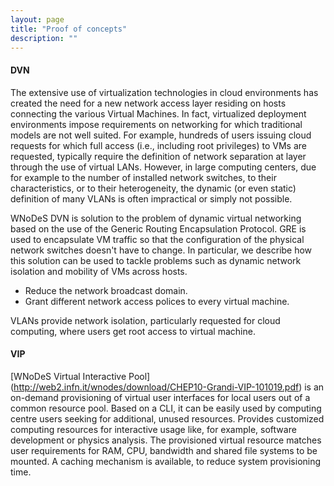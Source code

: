 ```yaml
---
layout: page
title: "Proof of concepts"
description: ""
---
```


<div class="row-fluid marketing">
<div class="row">
<div class="span3">
</div>
<div class="span9">
</div>
</div>
<div class="row">
<div class="span3">

#### DVN

</div>
<div class="span9">
The extensive use of virtualization technologies in cloud environments has created the need for a new network access layer residing on hosts connecting the various Virtual Machines.
In fact, virtualized deployment environments impose requirements on networking for which traditional models are not well suited.
For example, hundreds of users issuing cloud requests for which full access (i.e., including root privileges) to VMs are requested, typically require the definition of network separation at layer through the use of virtual LANs.
However, in large computing centers, due for example to the number of installed network switches, to their characteristics, or to their heterogeneity, the dynamic (or even static) definition of many VLANs is often impractical or simply not possible.

WNoDeS DVN is solution to the problem of dynamic virtual networking based on the use of the Generic Routing Encapsulation Protocol.
GRE is used to encapsulate VM traffic so that the configuration of the physical network switches doesn't have to change.
In particular, we describe how this solution can be used to tackle problems such as dynamic network isolation and mobility of VMs across hosts.

* Reduce the network broadcast domain.
* Grant different network access polices to every virtual machine.

VLANs provide network isolation, particularly requested for cloud computing, where users get root access to virtual machine.
</div>
</div>
<div class="row">
<div class="span3">

#### VIP

</div>
<div class="span9">

[WNoDeS Virtual Interactive Pool] (http://web2.infn.it/wnodes/download/CHEP10-Grandi-VIP-101019.pdf) is an on-demand provisioning of virtual user interfaces for local users out of a common resource pool.
Based on a CLI, it can be easily used by computing centre users seeking for additional, unused resources.
Provides customized computing resources for interactive usage like, for example, software development or physics analysis.
The provisioned virtual resource matches user requirements for RAM, CPU, bandwidth and shared file systems to be mounted.
A caching mechanism is available, to reduce system provisioning time.
</div>
</div>


